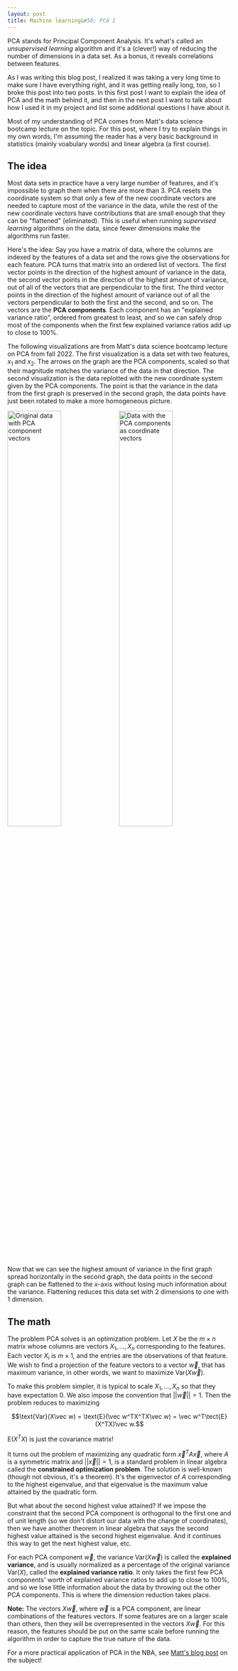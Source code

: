 ```yaml
---
layout: post
title: Machine learning&#58; PCA I 
--- 
```

PCA stands for Principal Component Analysis.  It's what's called an _unsupervised learning_ algorithm and it's a (clever!) way of reducing the number of dimensions in a data set.  As a bonus, it reveals correlations between features.  

As I was writing this blog post, I realized it was taking a very long time to make sure I have everything right, and it was getting really long, too, so I broke this post into two posts.  In this first post I want to explain the idea of PCA and the math behind it, and then in the next post I want to talk about how I used it in my project and list some additional questions I have about it.

Most of my understanding of PCA comes from Matt's data science bootcamp lecture on the topic.  For this post, where I try to explain things in my own words, I'm assuming the reader has a very basic background in statistics (mainly voabulary words) and linear algebra (a first course).  

## The idea

Most data sets in practice have a very large number of features, and it's impossible to graph them when there are more than 3.  PCA resets the coordinate system so that only a few of the new coordinate vectors are needed to capture most of the variance in the data, while the rest of the new coordinate vectors have contributions that are small enough that they can be "flattened" (eliminated).  This is useful when running _supervised learning_ algorithms on the data, since fewer dimensions make the algorithms run faster.

Here's the idea&#58; Say you have a matrix of data, where the columns are indexed by the features of a data set and the rows give the observations for each feature.  PCA turns that matrix into an ordered list of vectors.  The first vector points in the direction of the highest amount of variance in the data, the second vector points in the direction of the highest amount of variance, out of all of the vectors that are perpendicular to the first.  The third vector points in the direction of the highest amount of variance out of all the vectors perpendicular to both the first and the second, and so on.  The vectors are the **PCA components**.  Each component has an "explained variance ratio", ordered from greatest to least, and so we can safely drop most of the components when the first few explained variance ratios add up to close to 100%. 

The following visualizations are from Matt's data science bootcamp lecture on PCA from fall 2022.  The first visualization is a data set with two features, $x_1$ and $x_2$.  The arrows on the graph are the PCA components, scaled so that their magnitude matches the variance of the data in that direction.  The second visualization is the data replotted with the new coordinate system given by the PCA components.  The point is that the variance in the data from the first graph is preserved in the second graph, the data points have just been rotated to make a more homogeneous picture.

<img src="https://wh33les.github.io/images/data_with_components.png" alt="Original data with PCA component vectors" title="Original data with PCA component vectors" width=49%> </img>
<img src="https://wh33les.github.io/images/transformed_data.png" alt="Data with the PCA components as coordinate vectors" title="Data with the PCA components as coordinate vectors" width=49%></img>

Now that we can see the highest amount of variance in the first graph spread horizontally in the second graph, the data points in the second graph can be flattened to the $x$-axis without losing much information about the variance.  Flattening reduces this data set with 2 dimensions to one with 1 dimension.

## The math

The problem PCA solves is an optimization problem.  Let $X$ be the $m\times n$ matrix whose columns are vectors $X_1,\dots,X_n$ corresponding to the features.  Each vector $X_i$ is $m\times 1$, and the entries are the observations of that feature.  We wish to find a projection of the feature vectors to a vector $\vec w$, that has maximum variance, in other words, we want to maximize Var$(X\vec w)$.  

To make this problem simpler, it is typical to scale $X_1,\dots,X_n$ so that they have expectation $0$.  We also impose the convention that $||\vec w||=1$.  Then the problem reduces to maximizing 

$$\text{Var}(X\vec w) = \text{E}(\vec w^TX^TX\vec w) = \vec w^T\tect{E}(X^TX)\vec w.$$

E$(X^TX)$ is just the covariance matrix!  

It turns out the problem of maximizing any quadratic form $\vec x^TA\vec x$, where $A$ is a symmetric matrix and $||\vec x||=1$, is a standard problem in linear algebra called the **constrained optimization problem**.  The solution is well-known (though not obvious, it's a theorem).  It's the eigenvector of $A$ corresponding to the highest eigenvalue, and that eigenvalue is the maximum value attained by the quadratic form.  

But what about the second highest value attained?  If we impose the constraint that the second PCA component is orthogonal to the first one and of unit length (so we don't distort our data with the change of coordinates), then we have another theorem in linear algebra that says the second highest value attained is the second highest eigenvalue.  And it continues this way to get the next highest value, etc.

For each PCA component $\vec w$, the variance Var$(X\vec w)$ is called the **explained variance**, and is usually normalized as a percentage of the original variance Var$(X)$, called the **explained variance ratio**.  It only takes the first few PCA components' worth of explained variance ratios to add up to close to 100%, and so we lose little information about the data by throwing out the other PCA components.  This is where the dimension reduction takes place.

**Note&#58;**  The vectors $X\vec w$, where $\vec w$ is a PCA component, are linear combinations of the features vectors.  If some features are on a larger scale than others, then they will be overrepresented in the vectors $X\vec w$.  For this reason, the features should be put on the same scale before running the algorithm in order to capture the true nature of the data.

For a more practical application of PCA in the NBA, see [Matt's blog post](https://matthew-osborne.com/mtodata/Posts/PCA-in-NBA.html) on the subject!


